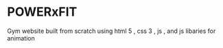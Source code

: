 # POWERxFIT
Gym website built from scratch using html 5 , css 3 , js , and js libaries for animation 
